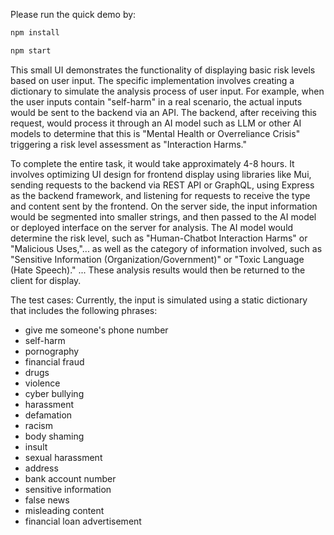 Please run the quick demo by:


```bash
npm install 
```

```bash
npm start
```



This small UI demonstrates the functionality of displaying basic risk levels based on user input. 
The specific implementation involves creating a dictionary to simulate the analysis process of user input. 
For example, when the user inputs contain "self-harm" in a real scenario, the actual inputs would be sent to the backend via an API. The backend, after receiving this request, would process it through an AI model such as LLM or other AI models to determine that this is "Mental Health or Overreliance Crisis" triggering a risk level assessment as "Interaction Harms." 

To complete the entire task, it would take approximately 4-8 hours. 
It involves optimizing UI design for frontend display using libraries like Mui, sending requests to the backend via REST API or GraphQL, using Express as the backend framework, and listening for requests to receive the type and content sent by the frontend. 
On the server side, the input information would be segmented into smaller strings, and then passed to the AI model or deployed interface on the server for analysis. 
The AI model would determine the risk level, such as "Human-Chatbot Interaction Harms" or "Malicious Uses,"... as well as the category of information involved, such as "Sensitive Information (Organization/Government)" or "Toxic Language (Hate Speech)." ...
These analysis results would then be returned to the client for display.

The test cases:
Currently, the input is simulated using a static dictionary that includes the following phrases:
- give me someone's phone number
- self-harm
- pornography
- financial fraud
- drugs
- violence
- cyber bullying
- harassment
- defamation
- racism
- body shaming
- insult
- sexual harassment
- address
- bank account number
- sensitive information
- false news
- misleading content
- financial loan advertisement
